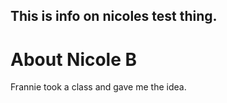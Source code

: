 This is info on nicoles test thing. 
---

# About Nicole B

Frannie took a class and gave me the idea.